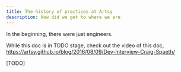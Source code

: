 ```yaml
---
title: The history of practices at Artsy
description: How did we get to where we are
---
```


In the beginning, there were just engineers.

While this doc is in TODO stage, check out the video of this doc,
https://artsy.github.io/blog/2016/08/09/Dev-Interview-Craig-Spaeth/

[TODO]
